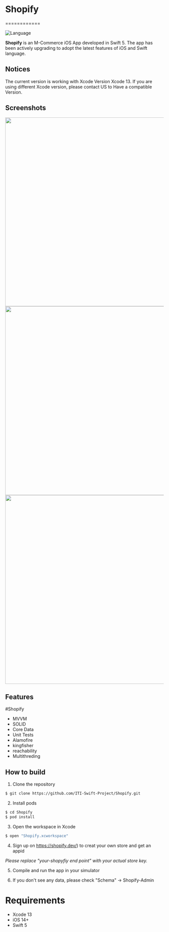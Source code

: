 # Shopify

============

![Language](https://img.shields.io/badge/language-Swift%205-orange.svg)

**Shopify** is an M-Commerce iOS App developed in Swift 5. The app has been actively upgrading to adopt the latest features of iOS and Swift language.

## Notices
The current version is working with Xcode Version Xcode 13. If you are using different Xcode version, please contact US to Have a compatible Version. 

## Screenshots

<img  src="https://user-images.githubusercontent.com/87352168/235330011-be54b263-cb02-4382-93f5-7b623fd100bd.png" alt="" width="577" height="600">  <img src="https://user-images.githubusercontent.com/87352168/235330014-9b84b047-9a7c-46e7-8227-5e4066946129.png" alt="" width="577" height="600"> <img src="https://user-images.githubusercontent.com/87352168/235330015-18ce0e2a-93c8-43a3-808d-67ab0751dc3b.png" alt="" width="577" height="600">  



## Features

#Shopify

* MVVM 
* SOLID
* Core Data
* Unit Tests
* Alamofire
* kingfisher
* reachability
* Multithreding 


## How to build

1) Clone the repository

```bash
$ git clone https://github.com/ITI-Swift-Project/Shopify.git
```

2) Install pods

```bash
$ cd Shopify
$ pod install
```

3) Open the workspace in Xcode

```bash
$ open "Shopify.xcworkspace"
```

4) Sign up on https://shopify.dev/) to creat your own store and get an appid

*Please replace "your-shopyfiy end point" with your actual store key.*
 
5) Compile and run the app in your simulator

6) If you don't see any data, please check "Schema" -> Shopify-Admin

# Requirements

* Xcode 13
* iOS 14+
* Swift 5


